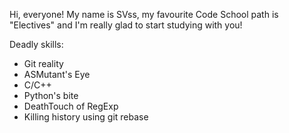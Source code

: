 Hi, everyone!
My name is SVss, my favourite Code School path is "Electives" and I'm really glad to start studying with you!

Deadly skills:
* Git reality
* ASMutant's Eye
* C/C++
* Python's bite
* DeathTouch of RegExp
* Killing history using git rebase
